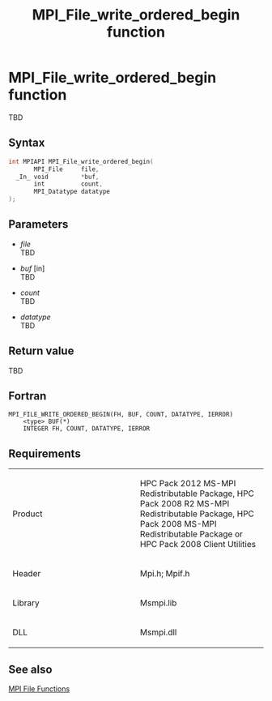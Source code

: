﻿---
title: MPI_File_write_ordered_begin function
TOCTitle: MPI_File_write_ordered_begin function
ms:assetid: b51bd73e-3055-4f00-a9f5-27f77b3e8702
ms:mtpsurl: https://msdn.microsoft.com/en-us/library/Dn473369(v=VS.85)
ms:contentKeyID: 59360905
ms.date: 03/28/2018
mtps_version: v=VS.85
f1_keywords:
- MPI_FILE_WRITE_ORDERED_BEGIN
- mpif/MPI_File_write_ordered_begin
- mpi/MPI_FILE_WRITE_ORDERED_BEGIN
dev_langs:
- C++
- C
---

# MPI\_File\_write\_ordered\_begin function

TBD

## Syntax

``` c++
int MPIAPI MPI_File_write_ordered_begin(
       MPI_File     file,
  _In_ void         *buf,
       int          count,
       MPI_Datatype datatype
);
```

## Parameters

  - *file*  
    TBD

  - *buf* \[in\]  
    TBD

  - *count*  
    TBD

  - *datatype*  
    TBD

## Return value

TBD

## Fortran

    MPI_FILE_WRITE_ORDERED_BEGIN(FH, BUF, COUNT, DATATYPE, IERROR)
        <type> BUF(*)
        INTEGER FH, COUNT, DATATYPE, IERROR

## Requirements

<table>
<colgroup>
<col style="width: 50%" />
<col style="width: 50%" />
</colgroup>
<tbody>
<tr class="odd">
<td><p>Product</p></td>
<td><p>HPC Pack 2012 MS-MPI Redistributable Package, HPC Pack 2008 R2 MS-MPI Redistributable Package, HPC Pack 2008 MS-MPI Redistributable Package or HPC Pack 2008 Client Utilities</p></td>
</tr>
<tr class="even">
<td><p>Header</p></td>
<td>Mpi.h;
Mpif.h</td>
</tr>
<tr class="odd">
<td><p>Library</p></td>
<td>Msmpi.lib</td>
</tr>
<tr class="even">
<td><p>DLL</p></td>
<td>Msmpi.dll</td>
</tr>
</tbody>
</table>


## See also

[MPI File Functions](mpi-file-functions.md)

